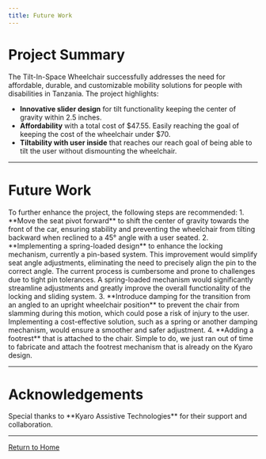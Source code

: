 ```yaml
---
title: Future Work
---
```


<link rel="stylesheet" href="assets/style.css">


<h1 class="manual-header">Project Summary</h1>

The Tilt-In-Space Wheelchair successfully addresses the need for affordable, durable, and customizable mobility solutions for people with disabilities in Tanzania. The project highlights:
- **Innovative slider design** for tilt functionality keeping the center of gravity within 2.5 inches.
- **Affordability** with a total cost of $47.55. Easily reaching the goal of keeping the cost of the wheelchair under $70. 
- **Tiltability with user inside** that reaches our reach goal of being able to tilt the user without dismounting the wheelchair. 

---

<h1 class="manual-header">Future Work</h1>
To further enhance the project, the following steps are recommended:
1. **Move the seat pivot forward** to shift the center of gravity towards the front of the car, ensuring stability and preventing the wheelchair from tilting backward when reclined to a 45° angle with a user seated.
2. **Implementing a spring-loaded design** to enhance the locking mechanism, currently a pin-based system. This improvement would simplify seat angle adjustments, eliminating the need to precisely align the pin to the correct angle. The current process is cumbersome and prone to challenges due to tight pin tolerances. A spring-loaded mechanism would significantly streamline adjustments and greatly improve the overall functionality of the locking and sliding system.
3. **Introduce damping for the transition from an angled to an upright wheelchair position** to prevent the chair from slamming during this motion, which could pose a risk of injury to the user. Implementing a cost-effective solution, such as a spring or another damping mechanism, would ensure a smoother and safer adjustment.
4. **Adding a footrest** that is attached to the chair. Simple to do, we just ran out of time to fabricate and attach the footrest mechanism that is already on the Kyaro design. 

---

<h1 class="manual-header">Acknowledgements</h1>
Special thanks to **Kyaro Assistive Technologies** for their support and collaboration.

---

[Return to Home](index.md)
